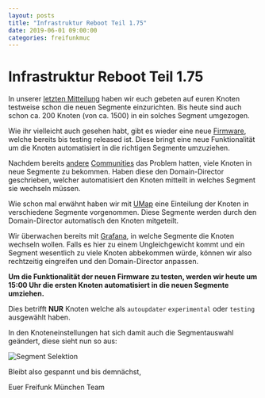 ```yaml
---
layout: posts
title: "Infrastruktur Reboot Teil 1.75"
date: 2019-06-01 09:00:00
categories: freifunkmuc
---
```


# Infrastruktur Reboot Teil 1.75

In unserer [letzten Mitteilung](https://ffmuc.net/freifunkmuc/2019/05/27/infrastruktur-reboot-teil15/) haben wir euch gebeten auf euren Knoten testweise schon die neuen Segmente einzurichten.
Bis heute sind auch schon ca. 200 Knoten (von ca. 1500) in ein solches Segment umgezogen.

Wie ihr vielleicht auch gesehen habt, gibt es wieder eine neue [Firmware](https://firmware.ffmuc.net), welche bereits bis testing released ist. Diese bringt eine neue Funktionalität um die Knoten automatisiert in die richtigen Segmente umzuziehen.

Nachdem bereits [andere](https://karlsruhe.freifunk.net) [Communities](https://darmstadt.freifunk.net) das Problem hatten, viele Knoten in neue Segmente zu bekommen. Haben diese den Domain-Director geschrieben, welcher automatisiert den Knoten mitteilt in welches Segment sie wechseln müssen.

Wie schon mal erwähnt haben wir mit [UMap](https://umap.openstreetmap.fr/en/map/ffmuc-sites_319166) eine Einteilung der Knoten in verschiedene Segmente vorgenommen.
Diese Segmente werden durch den Domain-Director automatisch den Knoten mitgeteilt.

Wir überwachen bereits mit [Grafana](https://stats.ffmuc.net/d/vhI10KgZk/debugging-dashboard?orgId=1&refresh=1m&fullscreen&panelId=13), in welche Segmente die Knoten wechseln wollen.
Falls es hier zu einem Ungleichgewicht kommt und ein Segment wesentlich zu viele Knoten abbekommen würde, können wir also rechtzeitig eingreifen und den Domain-Director anpassen.

**Um die Funktionalität der neuen Firmware zu testen, werden wir heute um 15:00 Uhr die ersten Knoten automatisiert in die neuen Segmente umziehen.**

Dies betrifft **NUR** Knoten welche als `autoupdater` `experimental` oder `testing` ausgewählt haben.

In den Knoteneinstellungen hat sich damit auch die Segmentauswahl geändert, diese sieht nun so aus:

![Segment Selektion](/assets/posts/2019-06-01-new_segment_selection.png)

Bleibt also gespannt und bis demnächst,

Euer Freifunk München Team

